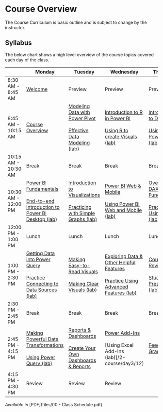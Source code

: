 # Course Overview
The Course Curriculum is basic outline and is subject to change by the instructor.

## Syllabus
The below chart shows a high level overview of the course topics covered each day of the class.

|         | Monday | Tuesday | Wednesday | Thursday |
|---------|--------|---------|-----------|----------|
| 8:30 AM - 8:45 AM | [Welcome](2-Course/day1/01) | Preview | Preview | Preview |
| 8:45 AM - 10:15 AM | [Course Overview](2-Course/day1/01) | [Modeling Data with Power Pivot](2-Course/day2/05)<br><br>[Effective Data Modeling (lab)](2-Course/day2/05) | [Introduction to R in Power BI](2-Course/day3/09)<br><br>[Using R to create Visuals (lab)](2-Course/day3/09) | [Introduction to DAX](2-Course/day4/13)<br><br>[Using DAX in Power BI (lab)](2-Course/day4/13) |
| 10:15 AM - 10:30 AM | Break | Break | Break | Break |
| 10:30 AM - 12:00 PM | [Power BI Fundamentals](2-course/day1/02)<br><br>[End-to-end Introduction to Power BI Desktop (lab)](2-course/day1/02) | [Introduction to Visualizations](2-course/day2/06)<br><br>[Practicing with Simple Graphs (lab)](2-course/day2/06) | [Power BI Web & Mobile](2-course/day3/10)<br><br>[Using Power BI Web and Mobile (lab)](2-course/day3/10) | [Overview of DAX Functions](2-course/day4/14)<br><br>[Practice Using DAX (lab)](2-course/day4/14) | 
| 12:00 PM - 1:00 PM | Lunch | Lunch | Lunch | Lunch |
| 1:00 PM - 2:30 PM | [Getting Data into Power Query](2-course/day1/03)<br><br>[Practice Connecting to Data Sources (lab)](2-course/day1/03) | [Making Easy-to-Read Visuals](2-course/day2/07)<br><br>[Making Clear Visuals (lab)](2-course/day2/07) | [Exploring Data & Other Helpful Features](2-course/day3/11)<br><br>[Practice Using Advanced Features (lab)](2-course/day3/11) | [Course Review](2-course/day4/15)<br><br>[Student Presentations (lab)](2-course/day4/15) |
| 2:30 PM - 2:45 PM | Break | Break | Break | Break |
| 2:45 PM - 4:15 PM | [Making Powerful Data Transformations](2-course/day1/04)<br><br>[Using Power Query (lab)](2-course/day1/04) | [Reports & Dashboards](2-course/day2/08)<br><br>[Create Your Own Dashboards & Reports](2-course/day2/08) | [Power Add-Ins](2-course/day3/12)<br><br>[Using Excel Add-Ins (lab)]/2-course/day3/12) | [Feedback & Graduation](2-course/day4/16) |
| 4:15 PM - 4:30 PM | Review | Review | Review | |

*Available in* [PDF](files/00 - Class Schedule.pdf)